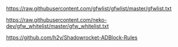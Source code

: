 https://raw.githubusercontent.com/gfwlist/gfwlist/master/gfwlist.txt

https://raw.githubusercontent.com/neko-dev/gfw_whitelist/master/gfw_whitelist.txt

https://github.com/h2y/Shadowrocket-ADBlock-Rules